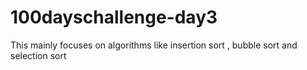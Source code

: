 # 100dayschallenge-day3
This mainly focuses on algorithms like insertion sort , bubble sort and selection sort 
